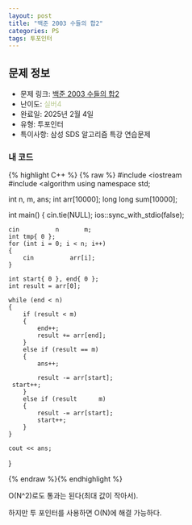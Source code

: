 ```yaml
---
layout: post
title: "백준 2003 수들의 합2"
categories: PS
tags: 투포인터
---
```


## 문제 정보
- 문제 링크: [백준 2003 수들의 합2](https://www.acmicpc.net/problem/2003)
- 난이도: <span style="color:#B5C78A">실버4</span>
- 완료일: 2025년 2월 4일
- 유형: 투포인터
- 특이사항: 삼성 SDS 알고리즘 특강 연습문제

### 내 코드

{% highlight C++ %} {% raw %}
#include <iostream	
#include <algorithm	
using namespace std;

int n, m, ans;
int arr[10000];
long long sum[10000];

int main()
{
	cin.tie(NULL);
	ios::sync_with_stdio(false);

	cin 		 n 		 m;
	int tmp{ 0 };
	for (int i = 0; i < n; i++)
	{
		cin 		 arr[i];
	}

	int start{ 0 }, end{ 0 };
	int result = arr[0];

	while (end < n)
	{
		if (result < m)
		{
			end++;
			result += arr[end];
		}
		else if (result == m)
		{
			ans++;
			
			result -= arr[start];
	 start++;
		}
		else if (result 	 m)
		{
			result -= arr[start];
			start++;
		}
	}

	cout << ans;

}

{% endraw %}{% endhighlight %}

O(N^2)로도 통과는 된다(최대 값이 작아서).

하지만 투 포인터를 사용하면 O(N)에 해결 가능하다.
